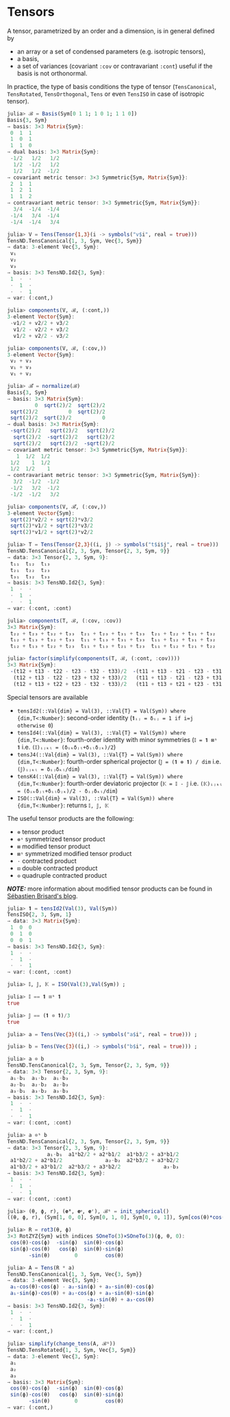 # Tensors

A tensor, parametrized by an order and a dimension, is in general defined by

- an array or a set of condensed parameters (e.g. isotropic tensors),
- a basis,
- a set of variances (covariant `:cov` or contravariant `:cont`) useful if the basis is not orthonormal.

In practice, the type of basis conditions the type of tensor (`TensCanonical`, `TensRotated`, `TensOrthogonal`, `Tens` or even `TensISO` in case of isotropic tensor).

```julia
julia> ℬ = Basis(Sym[0 1 1; 1 0 1; 1 1 0])
Basis{3, Sym}
→ basis: 3×3 Matrix{Sym}:
 0  1  1
 1  0  1
 1  1  0
→ dual basis: 3×3 Matrix{Sym}:
 -1/2   1/2   1/2
  1/2  -1/2   1/2
  1/2   1/2  -1/2
→ covariant metric tensor: 3×3 Symmetric{Sym, Matrix{Sym}}:
 2  1  1
 1  2  1
 1  1  2
→ contravariant metric tensor: 3×3 Symmetric{Sym, Matrix{Sym}}:
  3/4  -1/4  -1/4
 -1/4   3/4  -1/4
 -1/4  -1/4   3/4

julia> V = Tens(Tensor{1,3}(i -> symbols("v$i", real = true)))
TensND.TensCanonical{1, 3, Sym, Vec{3, Sym}}
→ data: 3-element Vec{3, Sym}:
 v₁
 v₂
 v₃
→ basis: 3×3 TensND.Id2{3, Sym}:
 1  ⋅  ⋅
 ⋅  1  ⋅
 ⋅  ⋅  1
→ var: (:cont,)

julia> components(V, ℬ, (:cont,))
3-element Vector{Sym}:
 -v1/2 + v2/2 + v3/2
  v1/2 - v2/2 + v3/2
  v1/2 + v2/2 - v3/2

julia> components(V, ℬ, (:cov,))
3-element Vector{Sym}:
 v₂ + v₃
 v₁ + v₃
 v₁ + v₂

julia> ℬ̄ = normalize(ℬ)
Basis{3, Sym}
→ basis: 3×3 Matrix{Sym}:
         0  sqrt(2)/2  sqrt(2)/2
 sqrt(2)/2          0  sqrt(2)/2
 sqrt(2)/2  sqrt(2)/2          0
→ dual basis: 3×3 Matrix{Sym}:
 -sqrt(2)/2   sqrt(2)/2   sqrt(2)/2
  sqrt(2)/2  -sqrt(2)/2   sqrt(2)/2
  sqrt(2)/2   sqrt(2)/2  -sqrt(2)/2
→ covariant metric tensor: 3×3 Symmetric{Sym, Matrix{Sym}}:
   1  1/2  1/2
 1/2    1  1/2
 1/2  1/2    1
→ contravariant metric tensor: 3×3 Symmetric{Sym, Matrix{Sym}}:
  3/2  -1/2  -1/2
 -1/2   3/2  -1/2
 -1/2  -1/2   3/2

julia> components(V, ℬ̄, (:cov,))
3-element Vector{Sym}:
 sqrt(2)*v2/2 + sqrt(2)*v3/2
 sqrt(2)*v1/2 + sqrt(2)*v3/2
 sqrt(2)*v1/2 + sqrt(2)*v2/2

julia> T = Tens(Tensor{2,3}((i, j) -> symbols("t$i$j", real = true)))
TensND.TensCanonical{2, 3, Sym, Tensor{2, 3, Sym, 9}}
→ data: 3×3 Tensor{2, 3, Sym, 9}:
 t₁₁  t₁₂  t₁₃
 t₂₁  t₂₂  t₂₃
 t₃₁  t₃₂  t₃₃
→ basis: 3×3 TensND.Id2{3, Sym}:
 1  ⋅  ⋅
 ⋅  1  ⋅
 ⋅  ⋅  1
→ var: (:cont, :cont)

julia> components(T, ℬ, (:cov, :cov))
3×3 Matrix{Sym}:
 t₂₂ + t₂₃ + t₃₂ + t₃₃  t₂₁ + t₂₃ + t₃₁ + t₃₃  t₂₁ + t₂₂ + t₃₁ + t₃₂
 t₁₂ + t₁₃ + t₃₂ + t₃₃  t₁₁ + t₁₃ + t₃₁ + t₃₃  t₁₁ + t₁₂ + t₃₁ + t₃₂
 t₁₂ + t₁₃ + t₂₂ + t₂₃  t₁₁ + t₁₃ + t₂₁ + t₂₃  t₁₁ + t₁₂ + t₂₁ + t₂₂

julia> factor(simplify(components(T, ℬ, (:cont, :cov))))
3×3 Matrix{Sym}:
 -(t12 + t13 - t22 - t23 - t32 - t33)/2  -(t11 + t13 - t21 - t23 - t31 - t33)/2  -(t11 + t12 - t21 - t22 - t31 - t32)/2
  (t12 + t13 - t22 - t23 + t32 + t33)/2   (t11 + t13 - t21 - t23 + t31 + t33)/2   (t11 + t12 - t21 - t22 + t31 + t32)/2
  (t12 + t13 + t22 + t23 - t32 - t33)/2   (t11 + t13 + t21 + t23 - t31 - t33)/2   (t11 + t12 + t21 + t22 - t31 - t32)/2
```

Special tensors are available

- `tensId2(::Val{dim} = Val(3), ::Val{T} = Val(Sym)) where {dim,T<:Number}`: second-order identity (`𝟏ᵢⱼ = δᵢⱼ = 1 if i=j otherwise 0`)
- `tensId4(::Val{dim} = Val(3), ::Val{T} = Val(Sym)) where {dim,T<:Number}`: fourth-order identity with minor symmetries (`𝕀 = 𝟏 ⊠ˢ 𝟏` i.e. `(𝕀)ᵢⱼₖₗ = (δᵢₖδⱼₗ+δᵢₗδⱼₖ)/2`)
- `tensJ4(::Val{dim} = Val(3), ::Val{T} = Val(Sym)) where {dim,T<:Number}`: fourth-order spherical projector (`𝕁 = (𝟏 ⊗ 𝟏) / dim` i.e. `(𝕁)ᵢⱼₖₗ = δᵢⱼδₖₗ/dim`)
- `tensK4(::Val{dim} = Val(3), ::Val{T} = Val(Sym)) where {dim,T<:Number}`: fourth-order deviatoric projector (`𝕂 = 𝕀 - 𝕁` i.e. `(𝕂)ᵢⱼₖₗ = (δᵢₖδⱼₗ+δᵢₗδⱼₖ)/2 - δᵢⱼδₖₗ/dim`)
- `ISO(::Val{dim} = Val(3), ::Val{T} = Val(Sym)) where {dim,T<:Number}`: returns `𝕀, 𝕁, 𝕂`

The useful tensor products are the following:

- `⊗` tensor product
- `⊗ˢ` symmetrized tensor product
- `⊠` modified tensor product
- `⊠ˢ` symmetrized modified tensor product
- `⋅` contracted product
- `⊡` double contracted product
- `⊙` quadruple contracted product

**_NOTE:_**
more information about modified tensor products can be found in [Sébastien Brisard's blog](https://sbrisard.github.io/posts/20140226-decomposition_of_transverse_isotropic_fourth-rank_tensors.html).

```julia
julia> 𝟏 = tensId2(Val(3), Val(Sym))
TensISO{2, 3, Sym, 1}
→ data: 3×3 Matrix{Sym}:
 1  0  0
 0  1  0
 0  0  1
→ basis: 3×3 TensND.Id2{3, Sym}:
 1  ⋅  ⋅
 ⋅  1  ⋅
 ⋅  ⋅  1
→ var: (:cont, :cont)

julia> 𝕀, 𝕁, 𝕂 = ISO(Val(3),Val(Sym)) ;

julia> 𝕀 == 𝟏 ⊠ˢ 𝟏
true

julia> 𝕁 == (𝟏 ⊗ 𝟏)/3
true

julia> a = Tens(Vec{3}((i,) -> symbols("a$i", real = true))) ;

julia> b = Tens(Vec{3}((i,) -> symbols("b$i", real = true))) ;

julia> a ⊗ b
TensND.TensCanonical{2, 3, Sym, Tensor{2, 3, Sym, 9}}
→ data: 3×3 Tensor{2, 3, Sym, 9}:
 a₁⋅b₁  a₁⋅b₂  a₁⋅b₃
 a₂⋅b₁  a₂⋅b₂  a₂⋅b₃
 a₃⋅b₁  a₃⋅b₂  a₃⋅b₃
→ basis: 3×3 TensND.Id2{3, Sym}:
 1  ⋅  ⋅
 ⋅  1  ⋅
 ⋅  ⋅  1
→ var: (:cont, :cont)

julia> a ⊗ˢ b
TensND.TensCanonical{2, 3, Sym, Tensor{2, 3, Sym, 9}}
→ data: 3×3 Tensor{2, 3, Sym, 9}:
             a₁⋅b₁  a1*b2/2 + a2*b1/2  a1*b3/2 + a3*b1/2
 a1*b2/2 + a2*b1/2              a₂⋅b₂  a2*b3/2 + a3*b2/2
 a1*b3/2 + a3*b1/2  a2*b3/2 + a3*b2/2              a₃⋅b₃
→ basis: 3×3 TensND.Id2{3, Sym}:
 1  ⋅  ⋅
 ⋅  1  ⋅
 ⋅  ⋅  1
→ var: (:cont, :cont)

julia> (θ, ϕ, r), (𝐞ᶿ, 𝐞ᵠ, 𝐞ʳ), ℬˢ = init_spherical()
((θ, ϕ, r), (Sym[1, 0, 0], Sym[0, 1, 0], Sym[0, 0, 1]), Sym[cos(θ)*cos(ϕ) -sin(ϕ) sin(θ)*cos(ϕ); sin(ϕ)*cos(θ) cos(ϕ) sin(θ)*sin(ϕ); -sin(θ) 0 cos(θ)])

julia> R = rot3(θ, ϕ)
3×3 RotZYZ{Sym} with indices SOneTo(3)×SOneTo(3)(ϕ, θ, 0):
 cos(θ)⋅cos(ϕ)  -sin(ϕ)  sin(θ)⋅cos(ϕ)
 sin(ϕ)⋅cos(θ)   cos(ϕ)  sin(θ)⋅sin(ϕ)
       -sin(θ)        0         cos(θ)

julia> A = Tens(R * a)
TensND.TensCanonical{1, 3, Sym, Vec{3, Sym}}
→ data: 3-element Vec{3, Sym}:
 a₁⋅cos(θ)⋅cos(ϕ) - a₂⋅sin(ϕ) + a₃⋅sin(θ)⋅cos(ϕ)
 a₁⋅sin(ϕ)⋅cos(θ) + a₂⋅cos(ϕ) + a₃⋅sin(θ)⋅sin(ϕ)
                          -a₁⋅sin(θ) + a₃⋅cos(θ)
→ basis: 3×3 TensND.Id2{3, Sym}:
 1  ⋅  ⋅
 ⋅  1  ⋅
 ⋅  ⋅  1
→ var: (:cont,)

julia> simplify(change_tens(A, ℬˢ))
TensND.TensRotated{1, 3, Sym, Vec{3, Sym}}
→ data: 3-element Vec{3, Sym}:
 a₁
 a₂
 a₃
→ basis: 3×3 Matrix{Sym}:
 cos(θ)⋅cos(ϕ)  -sin(ϕ)  sin(θ)⋅cos(ϕ)
 sin(ϕ)⋅cos(θ)   cos(ϕ)  sin(θ)⋅sin(ϕ)
       -sin(θ)        0         cos(θ)
→ var: (:cont,)
```
